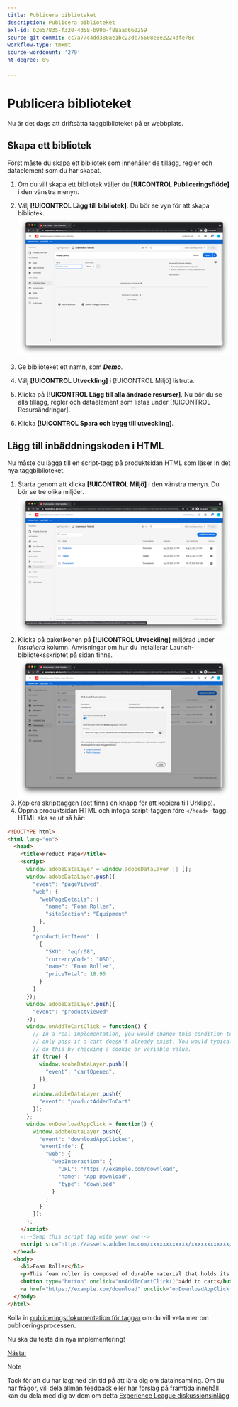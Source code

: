 ```yaml
---
title: Publicera biblioteket
description: Publicera biblioteket
exl-id: b2657835-f320-4d58-b99b-f88aad660259
source-git-commit: cc7a77c4dd380ae1bc23dc75608e8e2224dfe78c
workflow-type: tm+mt
source-wordcount: '279'
ht-degree: 0%

---
```


# Publicera biblioteket

Nu är det dags att driftsätta taggbiblioteket på er webbplats.

## Skapa ett bibliotek

Först måste du skapa ett bibliotek som innehåller de tillägg, regler och dataelement som du har skapat.

1. Om du vill skapa ett bibliotek väljer du **[!UICONTROL Publiceringsflöde]** i den vänstra menyn.
1. Välj **[!UICONTROL Lägg till bibliotek]**. Du bör se vyn för att skapa bibliotek.
   ![skapa taggbibliotek](../assets/tags-library-creation.png)

1. Ge biblioteket ett namn, som **_Demo_**.
1. Välj **[!UICONTROL Utveckling]** i [!UICONTROL Miljö] listruta.
1. Klicka på **[!UICONTROL Lägg till alla ändrade resurser]**.
Nu bör du se alla tillägg, regler och dataelement som listas under [!UICONTROL Resursändringar].
1. Klicka **[!UICONTROL Spara och bygg till utveckling]**.

## Lägg till inbäddningskoden i HTML

Nu måste du lägga till en script-tagg på produktsidan HTML som läser in det nya taggbiblioteket.

1. Starta genom att klicka **[!UICONTROL Miljö]** i den vänstra menyn. Du bör se tre olika miljöer.
   ![Märkordsmiljöer](../assets/tags-environments.png)
1. Klicka på paketikonen på **[!UICONTROL Utveckling]** miljörad under _Installera_ kolumn. Anvisningar om hur du installerar Launch-biblioteksskriptet på sidan finns.
   ![Installationsanvisningar för taggar](../assets/tags-installation-instructions.png)
1. Kopiera skripttaggen (det finns en knapp för att kopiera till Urklipp).
1. Öppna produktsidan HTML och infoga script-taggen före `</head>` -tagg. HTML ska se ut så här:

```html
<!DOCTYPE html>
<html lang="en">
  <head>
    <title>Product Page</title>
    <script>
      window.adobeDataLayer = window.adobeDataLayer || [];
      window.adobeDataLayer.push({
        "event": "pageViewed",
        "web": {
          "webPageDetails": {
            "name": "Foam Roller",
            "siteSection": "Equipment"
          },
        },
        "productListItems": [
          {
            "SKU": "eqfr08",
            "currencyCode": "USD",
            "name": "Foam Roller",
            "priceTotal": 18.95
          }
        ]
      });
      window.adobeDataLayer.push({
        "event": "productViewed"
      });
      window.onAddToCartClick = function() {
        // In a real implementation, you would change this condition to 
        // only pass if a cart doesn't already exist. You would typically 
        // do this by checking a cookie or variable value.
        if (true) {
          window.adobeDataLayer.push({
            "event": "cartOpened",
          });
        }
        window.adobeDataLayer.push({
          "event": "productAddedToCart"
        });
      };
      window.onDownloadAppClick = function() {
        window.adobeDataLayer.push({
          "event": "downloadAppClicked",
          "eventInfo": {
            "web": {
              "webInteraction": {
                "URL": "https://example.com/download",
                "name": "App Download",
                "type": "download"
              }
            }
          }
        });
      };
    </script>
    <!--Swap this script tag with your own-->
    <script src="https://assets.adobedtm.com/xxxxxxxxxxxx/xxxxxxxxxxxx/launch-xxxxxxxxxxxx-development.min.js" async></script>
  </head>
  <body>
    <h1>Foam Roller</h1>
    <p>This foam roller is composed of durable material that holds its shape and delivers deep tissue therapy. Purchase now for only $18.95!</p>
    <button type="button" onclick="onAddToCartClick()">Add to cart</button>
    <a href="https://example.com/download" onclick="onDownloadAppClick()">Download the app</a>
  </body>
</html>
```

Kolla in [publiceringsdokumentation för taggar](https://experienceleague.adobe.com/docs/experience-platform/tags/publish/overview.html) om du vill veta mer om publiceringsprocessen.

Nu ska du testa din nya implementering!

[Nästa: ](../test-the-implementation.md)

>[!NOTE]
>
>Tack för att du har lagt ned din tid på att lära dig om datainsamling. Om du har frågor, vill dela allmän feedback eller har förslag på framtida innehåll kan du dela med dig av dem om detta [Experience League diskussionsinlägg](https://experienceleaguecommunities.adobe.com/t5/adobe-experience-platform-launch/tutorial-discussion-use-adobe-experience-platform-data/m-p/543877)
